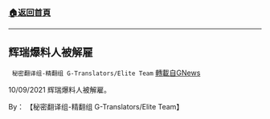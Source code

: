 ###  [:house:返回首頁](https://github.com/ourhimalayas/txt)
---


## 辉瑞爆料人被解雇
` 秘密翻译组-精翻组 G-Translators/Elite Team` [轉載自GNews](https://gnews.org/zh-hans/1585947/)

10/09/2021 辉瑞爆料人被解雇。

By： 【秘密翻译组-精翻组 G-Translators/Elite Team】
